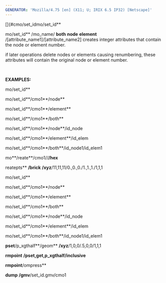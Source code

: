 ```yaml
---
GENERATOR: 'Mozilla/4.75 [en] (X11; U; IRIX 6.5 IP32) [Netscape]'
---
```

[]{#cmo/set_idmo/set\_id**

 mo/set\_id** /mo\_name/ **both**  **node**  **element**
 /[attribute\_name1]/[attribute\_name2]
 creates integer attributes that contain the node or element number.

 if later operations delete nodes or elements causing renumbering,
 these attributes will contain the original node or element number.

  

**EXAMPLES:**

 mo/set\_id**

 mo/set\_id**/cmo1**/node**

 mo/set\_id**/cmo1**/element**

 mo/set\_id**/cmo1**/both**

 mo/set\_id**/cmo1**/node**/id\_node

 mo/set\_id**/cmo1**/element**/id\_elem

 mo/set\_id**/cmo1**/both**/id\_node1/id\_elem1

 mo**/reate**/cmo1//**/hex**

 reatepts** **/brick** **/xyz**/11,11,11/0.,0.,0./1.,1.,1./1,1,1

 mo/set\_id**

 mo/set\_id**/cmo1**/node**

 mo/set\_id**/cmo1**/element**

 mo/set\_id**/cmo1**/both**

 mo/set\_id**/cmo1**/node**/id\_node

 mo/set\_id**/cmo1**/element**/id\_elem

 mo/set\_id**/cmo1**/both**/id\_node1/id\_elem1

 **pset**/p\_xgthalf**/geom** **/xyz**/1,0,0/.5,0,0/1,1,1

 **rmpoint** **/pset,get,**p\_xgthalf**/inclusive**

 **rmpoint**/ompress**

 **dump** **/gmv**/set\_id.gmv/cmo1

  

  

  

